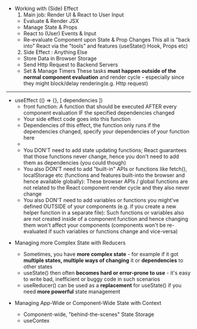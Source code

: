 - Working with (Side) Effect
  1. Main job: Render UI & React to User Input
  - Evaluate & Render JSX
  - Manage State & Props
  - React to (User) Events & Input
  - Re-evaluate Component upon State & Prop Changes
    This all is "back into" React via the "tools" and features (useState() Hook, Props etc)
  2. Side Effect : Anything Else
  - Store Data in Browser Storage
  - Send Http Request to Backend Servers
  - Set & Manage Timers
    These tasks **must happen outside of the normal component evaluation** and render cycle - especially since they might block/delay rendering(e.g. Http request)

---

- useEffect (() => {}, [ dependencies ])
  - front function: A function that should be executed AFTER every component evaluation IF the specified dependencies changed
  - Your side effect code goes into this function
  - Dependencies of this effect, the function only runs if the dependencies changed, specify your dependencies of your function here
  -
  - You DON'T need to add state updating functions; React guarantees that those functions never change, hence you don't need to add them as dependencies (you could though)
  - You also DON'T need to add "built-in" APIs or functions like fetch(), localStorage etc (functions and features built-into the browser and hence available globally): These browser APIs / global functions are not related to the React component render cycle and they also never change
  - You also DON'T need to add variables or functions you might've defined OUTSIDE of your components (e.g. if you create a new helper function in a separate file): Such functions or variables also are not created inside of a component function and hence changing them won't affect your components (components won't be re-evaluated if such variables or functions change and vice-versa)

* Managing more Complex State with Reducers

  - Sometimes, you have **more complex state** - for example if it got **multiple states, multiple ways of changing** it or **dependencies** to other states
  - useState() then often **becomes hard or error-prone to use** - it's easy to write bad, inefficient or buggy code in such scenarios
  - useReducer() can be used as a **replacement** for useState() if you need **more powerful** state management

* Managing App-Wide or Component-Wide State with Context
  - Component-wide, "behind-the-scenes" State Storage
  - useContex
